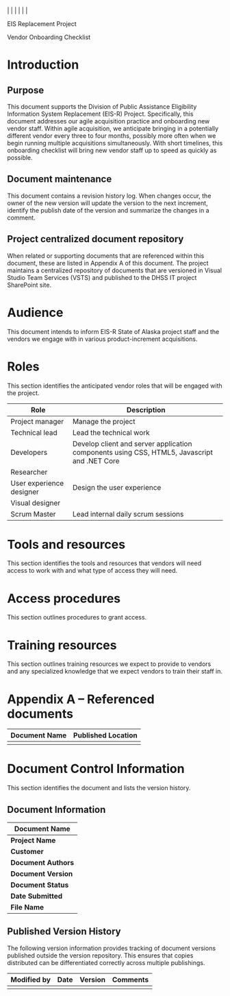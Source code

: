 |  |
|  |
|  |

EIS Replacement Project

Vendor Onboarding Checklist

# Introduction

## Purpose

This document supports the Division of Public Assistance Eligibility
Information System Replacement (EIS-R) Project. Specifically, this
document addresses our agile acquisition practice and onboarding new
vendor staff. Within agile acquisition, we anticipate bringing in a
potentially different vendor every three to four months, possibly more
often when we begin running multiple acquisitions simultaneously. With
short timelines, this onboarding checklist will bring new vendor staff
up to speed as quickly as possible.

## Document maintenance

This document contains a revision history log. When changes occur, the
owner of the new version will update the version to the next increment,
identify the publish date of the version and summarize the changes in a
comment.

## Project centralized document repository

When related or supporting documents that are referenced within this
document, these are listed in Appendix A of this document. The project
maintains a centralized repository of documents that are versioned in
Visual Studio Team Services (VSTS) and published to the DHSS IT project
SharePoint site.

# Audience

This document intends to inform EIS-R State of Alaska project staff and
the vendors we engage with in various product-increment acquisitions.

# Roles

This section identifies the anticipated vendor roles that will be
engaged with the
project.

| **Role**                 | **Description**                                                                             |
| ------------------------ | ------------------------------------------------------------------------------------------- |
| Project manager          | Manage the project                                                                          |
| Technical lead           | Lead the technical work                                                                     |
| Developers               | Develop client and server application components using CSS, HTML5, Javascript and .NET Core |
| Researcher               |                                                                                             |
| User experience designer | Design the user experience                                                                  |
| Visual designer          |                                                                                             |
| Scrum Master             | Lead internal daily scrum sessions                                                          |

# Tools and resources

This section identifies the tools and resources that vendors will need
access to work with and what type of access they will need.

# Access procedures

This section outlines procedures to grant access.

# Training resources

This section outlines training resources we expect to provide to vendors
and any specialized knowledge that we expect vendors to train their
staff in.

# Appendix A – Referenced documents

| **Document Name** | **Published Location** |
| ----------------- | ---------------------- |
|                   |                        |

# Document Control Information

This section identifies the document and lists the version history.

## Document Information

| **Document Name**    |
| -------------------- |
| **Project Name**     |
| **Customer**         |
| **Document Authors** |
| **Document Version** |
| **Document Status**  |
| **Date Submitted**   |
| **File Name**        |

## Published Version History

The following version information provides tracking of document versions
published outside the version repository. This ensures that copies
distributed can be differentiated correctly across multiple publishings.

| **Modified by** | **Date** | **Version** | **Comments** |
| --------------- | -------- | ----------- | ------------ |
|                 |          |             |              |
